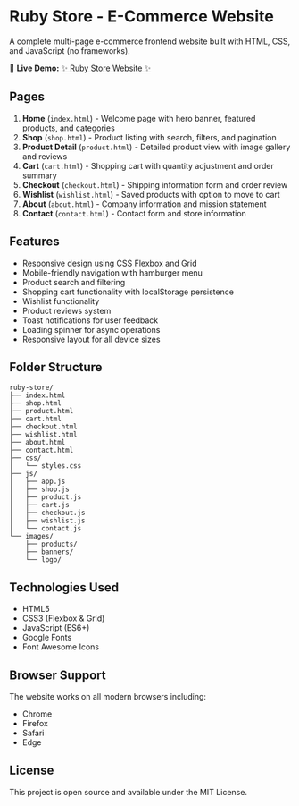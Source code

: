 # Ruby Store - E-Commerce Website

A complete multi-page e-commerce frontend website built with HTML, CSS, and JavaScript (no frameworks).

🚀 **Live Demo:** [✨ Ruby Store Website ✨](https://ruby-here.github.io/Ruby-store/)  


## Pages

1. **Home** (`index.html`) - Welcome page with hero banner, featured products, and categories
2. **Shop** (`shop.html`) - Product listing with search, filters, and pagination
3. **Product Detail** (`product.html`) - Detailed product view with image gallery and reviews
4. **Cart** (`cart.html`) - Shopping cart with quantity adjustment and order summary
5. **Checkout** (`checkout.html`) - Shipping information form and order review
6. **Wishlist** (`wishlist.html`) - Saved products with option to move to cart
7. **About** (`about.html`) - Company information and mission statement
8. **Contact** (`contact.html`) - Contact form and store information

## Features

- Responsive design using CSS Flexbox and Grid
- Mobile-friendly navigation with hamburger menu
- Product search and filtering
- Shopping cart functionality with localStorage persistence
- Wishlist functionality
- Product reviews system
- Toast notifications for user feedback
- Loading spinner for async operations
- Responsive layout for all device sizes

## Folder Structure

```
ruby-store/
├── index.html
├── shop.html
├── product.html
├── cart.html
├── checkout.html
├── wishlist.html
├── about.html
├── contact.html
├── css/
│   └── styles.css
├── js/
│   ├── app.js
│   ├── shop.js
│   ├── product.js
│   ├── cart.js
│   ├── checkout.js
│   ├── wishlist.js
│   └── contact.js
└── images/
    ├── products/
    ├── banners/
    └── logo/
```


## Technologies Used

- HTML5
- CSS3 (Flexbox & Grid)
- JavaScript (ES6+)
- Google Fonts
- Font Awesome Icons

## Browser Support

The website works on all modern browsers including:
- Chrome
- Firefox
- Safari
- Edge

## License


This project is open source and available under the MIT License.

